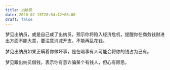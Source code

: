 ```yaml
---
title: 出纳员
date: 2020-02-15T20:54:12+08:00
draft: false
---
```


梦见出纳员，或是自己成了出纳员，预示你将陷入经济危机，提醒你在商务钱财进出方面不能大意，要注意消减开支，不能再乱花钱。

梦见出纳员如果正瞒着你做坏事，是在暗事有人可能会将你的钱占为己有。

梦见跟出纳员借钱，表示你有意诈骗某个有钱人，但心有顾忌。

